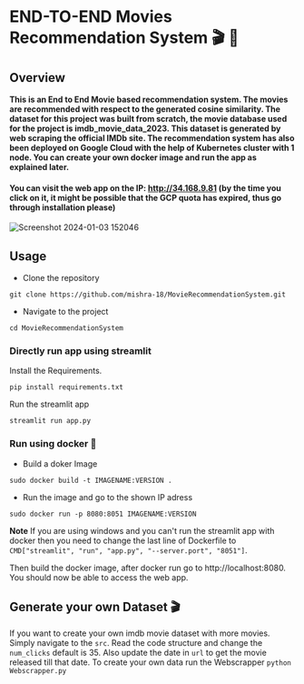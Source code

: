 # END-TO-END Movies Recommendation System 🎬 🎥

## Overview  

**This is an End to End Movie based recommendation system. The movies are recommended with respect to the generated cosine similarity. The dataset for this project was built from scratch, the movie database used for the project is imdb_movie_data_2023. This dataset is generated by web scraping the official IMDb site. The recommendation system has also been deployed on Google Cloud with the help of Kubernetes cluster with 1 node. You can create your own docker image and run the app as explained later.**

#### You can visit the web app on the IP: http://34.168.9.81 (by the time you click on it, it might be possible that the GCP quota has expired, thus go through installation please)
![Screenshot 2024-01-03 152046](https://github.com/mishra-18/MovieRecommendationSystem/assets/155224614/90f10388-1980-4505-8449-ac104c97360a)

## Usage
* Clone the repository 
```
git clone https://github.com/mishra-18/MovieRecommendationSystem.git
```
* Navigate to the project
```
cd MovieRecommendationSystem
```



### Directly run app using streamlit

Install the Requirements.

``` 
pip install requirements.txt
```

Run the streamlit app
```
streamlit run app.py
```
###  Run using docker 🐋
* Build a doker Image
  
```
sudo docker build -t IMAGENAME:VERSION .
```

* Run the image and go to the shown IP adress



```
sudo docker run -p 8080:8051 IMAGENAME:VERSION
```
**Note** If you are using windows and you can't run the streamlit app with docker then you need to change the last line of Dockerfile to ```CMD["streamlit", "run", "app.py", "--server.port", "8051"]```. 

Then build the docker image, after docker run go to http://localhost:8080. You should now be able to access the web app.

## Generate your own Dataset 🎬
If you want to create your own imdb movie dataset with more movies. Simply navigate to the ``src``. Read the code structure and change the ```num_clicks``` default is 35. Also update the date in ```url``` to get the movie released till that date.
To create your own data run the Webscrapper
```python Webscrapper.py```
